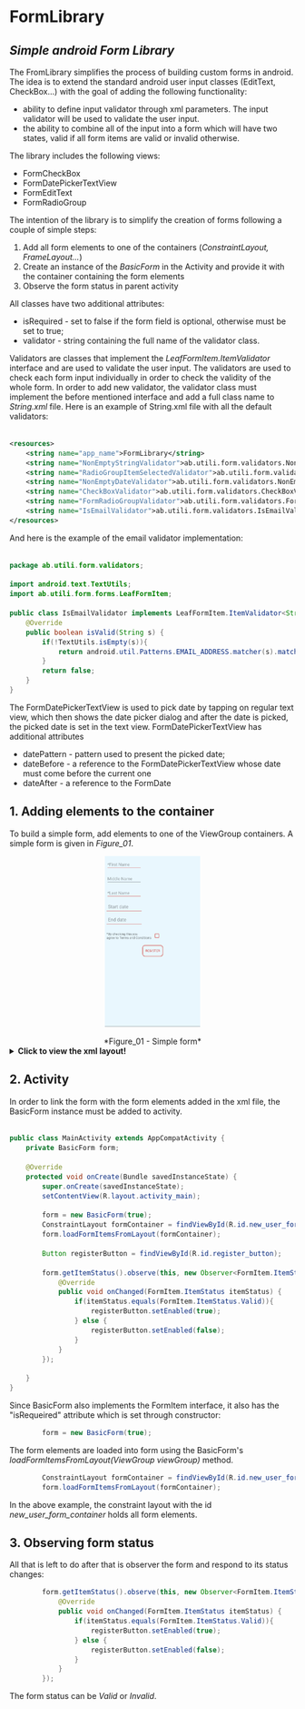 # FormLibrary
## _Simple android Form Library_

The FromLibrary simplifies the process of building custom forms in android. The idea is to extend the standard android user input classes (EditText, CheckBox...) with the goal of adding the following functionality:

- ability to define input validator through xml parameters. The input validator will be used to validate the user input.
- the ability to combine all of the input into a form which will have two states, valid if all form items are valid or invalid otherwise.


The library includes the following views:

- FormCheckBox
- FormDatePickerTextView
- FormEditText
- FormRadioGroup

The intention of the library is to simplify the creation of forms following a couple of simple steps:

1. Add all form elements to one of the containers (_ConstraintLayout, FrameLayout..._)
2. Create an instance of the _BasicForm_ in the Activity and provide it with the container containing the form elements
3. Observe the form status in parent activity


All classes have two additional attributes:

- isRequired - set to false if the form field is optional, otherwise must be set to true;
- validator - string containing the full name of the validator class.

Validators are classes that implement the *LeafFormItem.ItemValidator<T>* interface and are used to validate the user input. The validators are used to check each form input individually in order to check the validity of the whole form. In order to add new validator, the validator class must implement the before mentioned interface and add a full class name to *String.xml* file. Here is an example of String.xml file with all the default validators:

```xml

<resources>
    <string name="app_name">FormLibrary</string>
    <string name="NonEmptyStringValidator">ab.utili.form.validators.NonEmptyStringValidator</string>
    <string name="RadioGroupItemSelectedValidator">ab.utili.form.validators.RadioGroupValueSelectedValidator</string>
    <string name="NonEmptyDateValidator">ab.utili.form.validators.NonEmptyDateValidator</string>
    <string name="CheckBoxValidator">ab.utili.form.validators.CheckBoxValidator</string>
    <string name="FormRadioGroupValidator">ab.utili.form.validators.FormRadioGroupValidator</string>
    <string name="IsEmailValidator">ab.utili.form.validators.IsEmailValidator</string>
</resources>

```

And here is the example of the email validator implementation:

```java

package ab.utili.form.validators;

import android.text.TextUtils;
import ab.utili.form.forms.LeafFormItem;

public class IsEmailValidator implements LeafFormItem.ItemValidator<String> {
    @Override
    public boolean isValid(String s) {
        if(!TextUtils.isEmpty(s)){
            return android.util.Patterns.EMAIL_ADDRESS.matcher(s).matches();
        }
        return false;
    }
}

```


The FormDatePickerTextView is used to pick date by tapping on regular text view, which then shows the date picker dialog and after the date is picked, the picked date is set in the text view. FormDatePickerTextView has additional attributes

- datePattern - pattern used to present the picked date;
- dateBefore - a reference to the FormDatePickerTextView whose date must come before the current one
- dateAfter - a reference to the FormDate



## 1. Adding elements to the container
To build a simple form, add elements to one of the ViewGroup containers. A simple form is given in *Figure_01*.

<center>
<p>
<img src="./rdm_pics/form_lib_example.png" height="300">
</p>
*Figure_01 - Simple form*
</center>

<details>
  <summary><b>Click to view the xml layout!</b></summary>
  
```xml
<?xml version="1.0" encoding="utf-8"?>
<ConstraintLayout xmlns:android="http://schemas.android.com/apk/res/android"
    xmlns:app="http://schemas.android.com/apk/res-auto"
    xmlns:tools="http://schemas.android.com/tools"
    android:id="@+id/new_user_form_container"
    android:layout_width="match_parent"
    android:layout_height="match_parent"
    tools:context=".MainActivity">

    <FormEditText
        android:id="@+id/first_name_et"
        style="@style/form_edit_text_style"
        app:layout_constraintTop_toTopOf="parent"
        app:layout_constraintStart_toStartOf="parent"
        android:hint="*First Name"
        app:isRequired="true"
        app:validator="@string/NonEmptyStringValidator"/>

    <FormEditText
        android:id="@+id/middle_name_et"
        android:layout_width="150sp"
        android:layout_height="wrap_content"
        app:layout_constraintTop_toBottomOf="@id/first_name_et"
        app:layout_constraintStart_toStartOf="parent"
        android:layout_marginLeft="8dp"
        android:layout_marginTop="16dp"
        android:hint="Middle Name"
        />

    <FormEditText
        android:id="@+id/last_name_et"
        style="@style/form_edit_text_style"
        app:layout_constraintTop_toBottomOf="@id/middle_name_et"
        app:layout_constraintStart_toStartOf="parent"
        android:layout_marginLeft="8dp"
        android:hint="*Last Name"
        app:isRequired="true"
        android:inputType="text"
        app:validator="@string/IsEmailValidator"/>
    

    <FormDatePickerTextView
        android:id="@+id/start_date"
        android:layout_width="150sp"
        android:layout_height="wrap_content"
        android:hint="Start date"
        app:layout_constraintTop_toBottomOf="@id/last_name_et"
        app:layout_constraintStart_toStartOf="parent"
        android:padding="6dp"
        android:background="@drawable/underline"
        android:layout_marginLeft="8dp"
        android:textSize="20dp"
        android:layout_marginTop="16dp"
        app:isRequired="true"
        app:validator="@string/NonEmptyDateValidator"
        app:datePattern="dd / MM / yyyy"/>

    <FormDatePickerTextView
        android:id="@+id/end_date"
        android:layout_width="150sp"
        android:layout_height="wrap_content"
        android:hint="End date"
        app:layout_constraintTop_toBottomOf="@id/start_date"
        app:layout_constraintStart_toStartOf="parent"
        android:padding="6dp"
        android:layout_marginTop="16dp"
        android:background="@drawable/underline"
        android:layout_marginLeft="8dp"
        android:textSize="20dp"
        app:isRequired="true"
        app:validator="@string/NonEmptyDateValidator"
        app:datePattern="dd / MM / yyyy"/>

    <TextView
        android:id="@+id/terms_conditinos_tv"
        android:layout_width="wrap_content"
        android:layout_height="wrap_content"
        app:layout_constraintStart_toStartOf="parent"
        app:layout_constraintTop_toBottomOf="@id/end_date"
        android:layout_marginTop="32dp"
        android:layout_marginLeft="8dp"
        android:text="*By checking this you \nagree to Terms and Conditions"/>

    <FormCheckBox
        android:id="@+id/form_check_box"
        android:layout_width="40dp"
        android:layout_height="40dp"
        app:layout_constraintTop_toTopOf="@id/terms_conditinos_tv"
        app:layout_constraintBottom_toBottomOf="@id/terms_conditinos_tv"
        app:layout_constraintStart_toEndOf="@id/terms_conditinos_tv"
        app:isRequired="true"
        android:buttonTint="@color/brand_text_color_highlighted"
        app:validator="@string/CheckBoxValidator"
        android:layout_marginLeft="8dp"/>

    <AppCompatButton
        android:id="@+id/register_button"
        android:layout_width="wrap_content"
        android:layout_height="wrap_content"
        android:text="Register"
        app:layout_constraintTop_toBottomOf="@id/form_check_box"
        app:layout_constraintStart_toStartOf="parent"
        app:layout_constraintEnd_toEndOf="parent"
        android:padding="4dp"
        android:layout_marginTop="20dp"
        android:textColor="@drawable/custom_button_text_color"
        android:fontFamily="@font/pfbeausansproregular"
        android:enabled="false"
        android:background="@drawable/custom_button"/>
</ConstraintLayout>

      
``` 
</details>


## 2. Activity

In order to link the form with the form elements added in the xml file, the BasicForm instance must be added to activity.


```java

public class MainActivity extends AppCompatActivity {
    private BasicForm form;

    @Override
    protected void onCreate(Bundle savedInstanceState) {
        super.onCreate(savedInstanceState);
        setContentView(R.layout.activity_main);

        form = new BasicForm(true);
        ConstraintLayout formContainer = findViewById(R.id.new_user_form_container);
        form.loadFormItemsFromLayout(formContainer);

        Button registerButton = findViewById(R.id.register_button);

        form.getItemStatus().observe(this, new Observer<FormItem.ItemStatus>() {
            @Override
            public void onChanged(FormItem.ItemStatus itemStatus) {
                if(itemStatus.equals(FormItem.ItemStatus.Valid)){
                    registerButton.setEnabled(true);
                } else {
                    registerButton.setEnabled(false);
                }
            }
        });

    }
}

``` 

Since BasicForm also implements the FormItem interface, it also has the "isRequeired" attribute which is set through constructor:

```java
        form = new BasicForm(true);
``` 

The form elements are loaded into form using the BasicForm's *loadFormItemsFromLayout(ViewGroup viewGroup)* method.

```java
        ConstraintLayout formContainer = findViewById(R.id.new_user_form_container);
        form.loadFormItemsFromLayout(formContainer);
``` 

In the above example, the constraint layout with the id *new_user_form_container* holds all form elements.

## 3. Observing form status
    
All that is left to do after that is observer the form and respond to its status changes:

```java
        form.getItemStatus().observe(this, new Observer<FormItem.ItemStatus>() {
            @Override
            public void onChanged(FormItem.ItemStatus itemStatus) {
                if(itemStatus.equals(FormItem.ItemStatus.Valid)){
                    registerButton.setEnabled(true);
                } else {
                    registerButton.setEnabled(false);
                }
            }
        });
``` 

The form status can be *Valid* or *Invalid*. 






